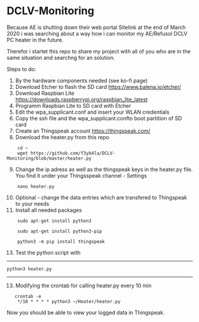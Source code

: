 # DCLV-Monitoring

Because AE is shutting down their web portal Sitelink at the end of March 2020 i was searching about a way how i can monitor my AE/Refusol DCLV PC heater in the future.

Therefor i startet this repo to share my project with all of you who are in the same situation and searchng for an solution.

Steps to do:

1. By the hardware components needed (see ko-fi page)
2. Download Etcher to flash the SD card
    https://www.balena.io/etcher/
3. Download Raspbian Lite 
    https://downloads.raspberrypi.org/raspbian_lite_latest
4. Programm Raspbian Lite to SD card with Etcher
5. Edit the wpa_supplicant.conf and insert your WLAN credentials
6. Copy the ssh file and the wpa_supplicant.confto boot partition of SD card
7. Create an Thingspeak account
    https://thingspeak.com/
8. Download the heater.py from this repo
```
    cd ~
    wget https://github.com/f3yb4la/DCLV-Monitoring/blob/master/heater.py
```
9. Change the ip adress as well as the thingspeak keys in the heater.py file. You find it under your Thingsspeak channel - Settings
```
    nano heater.py
```
    
10. Optional - change the data entries which are transfered to Thingspeak to your needs
11. Install all needed packages
``` 
    sudo apt-get install python3

    sudo apt-get install python3-pip

    python3 -m pip install thingspeak
```
13. Test the python script with
---
    python3 heater.py
---
13. Modifying the crontab for calling heater.py every 10 min
```   
   crontab -e
    */10 * * * * python3 ~/Heater/heater.py
```
Now you should be able to view your logged data in Thingspeak.
